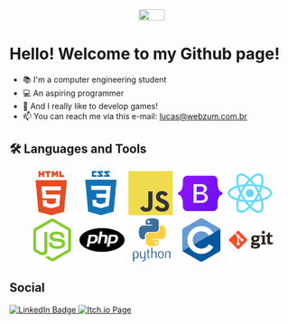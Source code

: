 <div id="header" align="center">
  <img src="https://media.giphy.com/media/5eLDrEaRGHegx2FeF2/giphy.gif"/ width="30%" height="30%"/>
</div>

# Hello! Welcome to my Github page!

* :books: I'm a computer engineering student
* :computer: An aspiring programmer
* :space_invader: And I really like to develop games!
* :mailbox: You can reach me via this e-mail: lucas@webzum.com.br

## :hammer_and_wrench: Languages and Tools
<div align="center">
  <img src="https://github.com/devicons/devicon/blob/master/icons/html5/html5-plain-wordmark.svg" title="HTML5" alt="HTML" width="80" height="80"/>&nbsp;
  <img src="https://github.com/devicons/devicon/blob/master/icons/css3/css3-plain-wordmark.svg"  title="CSS3" alt="CSS" width="80" height="80"/>&nbsp;
  <img src="https://github.com/devicons/devicon/blob/master/icons/javascript/javascript-original.svg" title="JavaScript" alt="JavaScript" width="80" height="80"/>&nbsp;
  <img src="https://github.com/devicons/devicon/blob/master/icons/bootstrap/bootstrap-original.svg" title="Bootstrap" alt="Bootstrap" width="80" height="80"/>&nbsp;
  <img src="https://github.com/devicons/devicon/blob/master/icons/react/react-original.svg" title="ReactJS" alt="ReactJS" width="80" height="80"/>&nbsp;
  <img src="https://github.com/devicons/devicon/blob/master/icons/nodejs/nodejs-original.svg" title="NodeJS" alt="NodeJS" width="80" height="80"/>&nbsp;
  <img src="https://github.com/devicons/devicon/blob/master/icons/php/php-plain.svg" title="PHP" alt="PHP" width="80" height="80"/>&nbsp;
  <img src="https://github.com/devicons/devicon/blob/master/icons/python/python-original-wordmark.svg" title="Python" alt="Python" width="80" height="80"/>&nbsp;
  <img src="https://github.com/devicons/devicon/blob/master/icons/c/c-original.svg" title="C" alt="C" width="80" height="80"/>&nbsp;
  <img src="https://github.com/devicons/devicon/blob/master/icons/git/git-original-wordmark.svg" title="Git" **alt="Git" width="80" height="80"/>
</div>

## Social
<div id="badges">
  <a href="https://www.linkedin.com/in/lucas-gentil-menegatti/">
    <img src="https://img.shields.io/badge/LinkedIn-blue?style=for-the-badge&logo=linkedin&logoColor=white" alt="LinkedIn Badge"/>
  </a>
  <a href="https://vk-hog.itch.io/">
    <img src="http://t1.gstatic.com/images?q=tbn:ANd9GcSrC8H8qJCe_6pf6oRQ8BeOS-xV7O5t5aLlaHjCNGlCsxJk8ULg" alt="Itch.io Page" width="80" height="28"/>
  </a>
  
  
</div>
